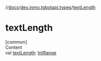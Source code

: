 //[docs](../../index.md)/[dev.inmo.tgbotapi.types](index.md)/[textLength](text-length.md)



# textLength  
[common]  
Content  
val [textLength](text-length.md): [IntRange](https://kotlinlang.org/api/latest/jvm/stdlib/kotlin.ranges/-int-range/index.html)  



